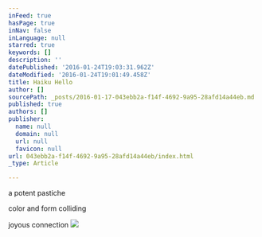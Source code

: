 ```yaml
---
inFeed: true
hasPage: true
inNav: false
inLanguage: null
starred: true
keywords: []
description: ''
datePublished: '2016-01-24T19:03:31.962Z'
dateModified: '2016-01-24T19:01:49.458Z'
title: Haiku Hello
author: []
sourcePath: _posts/2016-01-17-043ebb2a-f14f-4692-9a95-28afd14a44eb.md
published: true
authors: []
publisher:
  name: null
  domain: null
  url: null
  favicon: null
url: 043ebb2a-f14f-4692-9a95-28afd14a44eb/index.html
_type: Article

---
```

a potent pastiche

color and form colliding

joyous connection
![](https://the-grid-user-content.s3-us-west-2.amazonaws.com/8b07cc59-d6b1-4904-8101-4906de4a3c02.JPG)